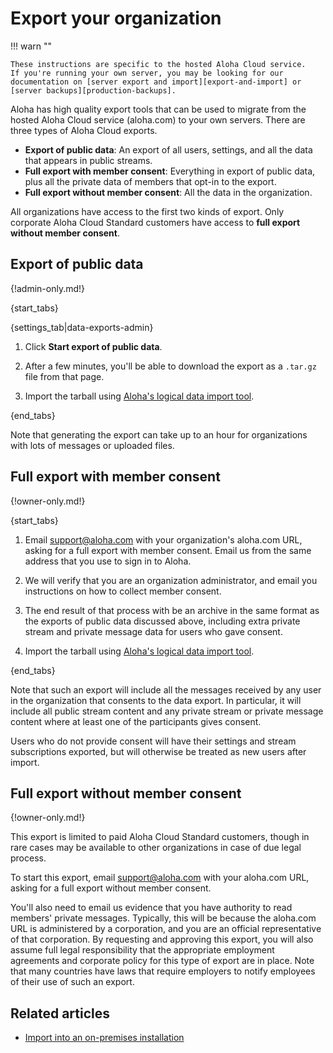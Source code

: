 # Export your organization

!!! warn ""

    These instructions are specific to the hosted Aloha Cloud service.
    If you're running your own server, you may be looking for our
    documentation on [server export and import][export-and-import] or
    [server backups][production-backups].

Aloha has high quality export tools that can be used to migrate from the
hosted Aloha Cloud service (aloha.com) to your own servers. There are
three types of Aloha Cloud exports.

* **Export of public data**: An export of all users, settings, and all the data that
  appears in public streams.
* **Full export with member consent**: Everything in export of public data, plus all
  the private data of members that opt-in to the export.
* **Full export without member consent**: All the data in the organization.

All organizations have access to the first two kinds of export. Only corporate
Aloha Cloud Standard customers have access to **full export without member consent**.

## Export of public data

{!admin-only.md!}

{start_tabs}

{settings_tab|data-exports-admin}

1. Click **Start export of public data**.

1. After a few minutes, you'll be able to download the export as a `.tar.gz`
file from that page.

1. Import the tarball using [Aloha's logical data import tool][import-only].

{end_tabs}

Note that generating the export can take up to an hour for organizations
with lots of messages or uploaded files.

## Full export with member consent

{!owner-only.md!}

{start_tabs}

1. Email support@aloha.com with your organization's aloha.com URL, asking for
   a full export with member consent. Email us from the same address that
   you use to sign in to Aloha.

1. We will verify that you are an organization administrator, and email you
   instructions on how to collect member consent.

1. The end result of that process with be an archive in the same
   format as the exports of public data discussed above, including extra
   private stream and private message data for users who gave consent.

1. Import the tarball using [Aloha's logical data import tool][import-only].

{end_tabs}

Note that such an export will include all the messages received by any user
in the organization that consents to the data export.  In particular, it
will include all public stream content and any private stream or private
message content where at least one of the participants gives consent.

Users who do not provide consent will have their settings and stream
subscriptions exported, but will otherwise be treated as new users after
import.

## Full export without member consent

{!owner-only.md!}

This export is limited to paid Aloha Cloud Standard customers, though in rare
cases may be available to other organizations in case of due legal process.

To start this export, email support@aloha.com with your aloha.com
URL, asking for a full export without member consent.

You'll also need to email us evidence that you have authority to read
members' private messages. Typically, this will be because the aloha.com
URL is administered by a corporation, and you are an official
representative of that corporation. By requesting and approving this export,
you will also assume full legal responsibility that the appropriate employment
agreements and corporate policy for this type of export are in place. Note
that many countries have laws that require employers to notify employees of
their use of such an export.

## Related articles

* [Import into an on-premises installation][import-only]

[production-backups]: https://aloha.readthedocs.io/en/stable/production/export-and-import.html#backups
[export-and-import]: https://aloha.readthedocs.io/en/latest/production/export-and-import.html#data-export
[import-only]: https://aloha.readthedocs.io/en/latest/production/export-and-import.html#import-into-a-new-aloha-server

